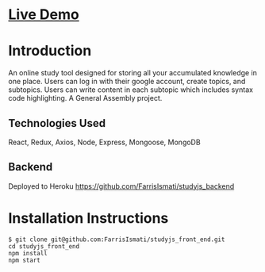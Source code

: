 # [Live Demo](https://studyjs.surge.sh/)

# Introduction
An online study tool designed for storing all your accumulated knowledge in one place. Users can log in with their google account, create 
topics, and subtopics. Users can write content in each subtopic which includes syntax code highlighting. A General Assembly project.

## Technologies Used
React, Redux, Axios, Node, Express, Mongoose, MongoDB

## Backend
Deployed to Heroku
https://github.com/FarrisIsmati/studyjs_backend

# Installation Instructions
```
$ git clone git@github.com:FarrisIsmati/studyjs_front_end.git
cd studyjs_front_end
npm install
npm start
```
